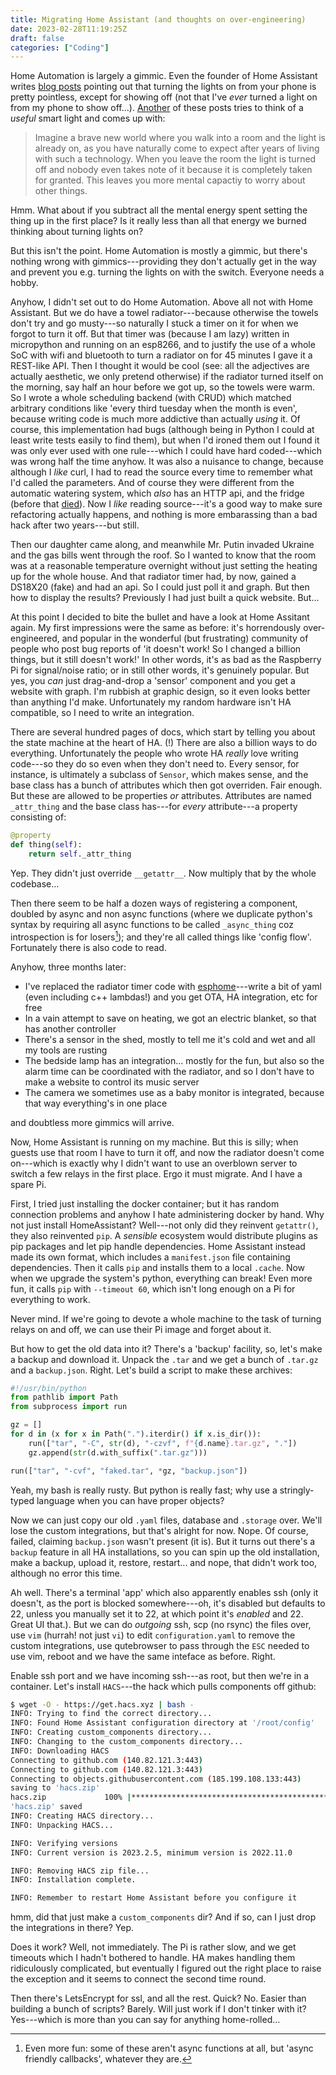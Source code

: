 ```yaml
---
title: Migrating Home Assistant (and thoughts on over-engineering)
date: 2023-02-28T11:19:25Z
draft: false
categories: ["Coding"]
---
```


Home Automation is largely a gimmic.  Even the founder of Home Assistant writes
[blog posts](https://www.home-assistant.io/blog/2016/01/19/perfect-home-automation/)
pointing out that turning the lights on from your phone is pretty pointless,
except for showing off (not that I've *ever* turned a light on from my phone to
show off...).  [Another](https://danielbkr.net/reasons-for-home-automation/) of
these posts tries to think of a *useful* smart light and comes up with:

> Imagine a brave new world where you walk into a room and the light is already
> on, as you have naturally come to expect after years of living with such a
> technology. When you leave the room the light is turned off and nobody even
> takes note of it because it is completely taken for granted. This leaves you
> more mental capactiy to worry about other things.

Hmm.  What about if you subtract all the mental energy spent setting the thing
up in the first place?  Is it really less than all that energy we burned
thinking about turning lights on?

But this isn't the point.  Home Automation is mostly a gimmic, but there's
nothing wrong with gimmics---providing they don't actually get in the way and
prevent you e.g. turning the lights on with the switch.  Everyone needs a hobby.

Anyhow, I didn't set out to do Home Automation.  Above all not with Home
Assistant.  But we do have a towel radiator---because otherwise the towels don't
try and go musty---so naturally I stuck a timer on it for when we forgot to turn
it off.  But that timer was (because I am lazy) written in micropython and
running on an esp8266, and to justify the use of a whole SoC with wifi and
bluetooth to turn a radiator on for 45 minutes I gave it a REST-like API.  Then
I thought it would be cool (see: all the adjectives are actually aesthetic, we
only pretend otherwise) if the radiator turned itself on the morning, say half
an hour before we got up, so the towels were warm.  So I wrote a whole
scheduling backend (with CRUD) which matched arbitrary conditions like 'every
third tuesday when the month is even', because writing code is much more
addictive than actually *using* it.  Of course, this implementation had bugs
(although being in Python I could at least write tests easily to find them), but
when I'd ironed them out I found it was only ever used with one rule---which I
could have hard coded---which was wrong half the time anyhow.  It was also a
nuisance to change, because although I *like* curl, I had to read the source
every time to remember what I'd called the parameters.  And of course they were
different from the automatic watering system, which *also* has an HTTP api, and
the fridge (before that [died](/post/engineering/reverse-engineering-fridge-4)).
Now I *like* reading source---it's a good way to  make sure refactoring
actually happens, and nothing is more embarassing than a bad hack after two
years---but still.

Then our daughter came along, and meanwhile Mr. Putin invaded Ukraine and the
gas bills went through the roof.  So I wanted to know that the room was at a
reasonable temperature overnight without just setting the heating up for the
whole house.  And that radiator timer had, by now, gained a DS18X20 (fake) and
had an api.  So I could just poll it and graph.  But then how to display the
results?  Previously I had just built a quick website.  But...

At this point I decided to bite the bullet and have a look at Home Assitant
again.  My first impressions were the same as before: it's horrendously
over-engineered, and popular in the wonderful (but frustrating) community of
people who post bug reports of 'it doesn't work!  So I changed a billion things,
but it still doesn't work!'  In other words, it's as bad as the Raspberry Pi
for signal/noise ratio; or in still other words, it's genuinely popular.  But
yes, you *can* just drag-and-drop a 'sensor' component and you get a website
with graph.  I'm rubbish at graphic design, so it even looks better than
anything I'd make.  Unfortunately my random hardware isn't HA compatible, so I
need to write an integration.

There are several hundred pages of docs, which start by telling you about the
state machine at the heart of HA. (!)  There are also a billion ways to do
everything.  Unfortunately the people who wrote HA *really* love writing
code---so they do so even when they don't need to.  Every sensor, for instance,
is ultimately a subclass of `Sensor`, which makes sense, and the base class has
a bunch of attributes which then got overriden.  Fair enough.  But these are
allowed to be properties *or* attributes.  Attributes are named `_attr_thing`
and the base class has---for *every* attribute---a property consisting of:

```python
@property
def thing(self):
    return self._attr_thing
```

Yep.  They didn't just override `__getattr__`.  Now multiply that by the whole
codebase...

Then there seem to be half a dozen ways of registering a component, doubled by
async and non async functions (where we duplicate python's syntax by requiring
all async functions to be called `_async_thing` coz introspection is for
losers[^1]); and they're all called things like 'config flow'.  Fortunately there is
also code to read.

Anyhow, three months later:

- I've replaced the radiator timer code with
  [esphome](https://esphome.io/)---write a bit of yaml (even including c++
  lambdas!) and you get OTA, HA integration, etc for free
- In a vain attempt to save on heating, we got an electric blanket, so that has
  another controller
- There's a sensor in the shed, mostly to tell me it's cold and wet and all my
  tools are rusting
- The bedside lamp has an integration... mostly for the fun, but also so the
  alarm time can be coordinated with the radiator, and so I don't have to make a
  website to control its music server
- The camera we sometimes use as a baby monitor is integrated, because that way
  everything's in one place

and doubtless more gimmics will arrive.

Now, Home Assistant is running on my machine.  But this is silly; when guests
use that room I have to turn it off, and now the radiator doesn't come
on---which is exactly why I didn't want to use an overblown server to switch a
few relays in the first place.  Ergo it must migrate.  And I have a spare Pi.

First, I tried just installing the docker container; but it has random
connection problems and anyhow I hate administering docker by hand.  Why not
just install HomeAssistant?  Well---not only did they reinvent `getattr()`, they
also reinvented `pip`.  A *sensible* ecosystem would distribute plugins as pip
packages and let pip handle dependencies.  Home Assistant instead made its own
format, which includes a `manifest.json` file containing dependencies.  Then it
calls `pip` and installs them to a local `.cache`.  Now when we upgrade the system's
python, everything can break!  Even more fun, it calls `pip` with `--timeout
60`, which isn't long enough on a Pi for everything to work.

Never mind.  If we're going to devote a whole machine to the task of turning
relays on and off, we can use their Pi image and forget about it.

But how to get the old data into it?  There's a 'backup' facility, so, let's
make a backup and download it.  Unpack the `.tar` and we get a bunch of
`.tar.gz` and a `backup.json`.  Right.  Let's build a script to make these
archives:

```python
#!/usr/bin/python
from pathlib import Path
from subprocess import run

gz = []
for d in (x for x in Path(".").iterdir() if x.is_dir()):
    run(["tar", "-C", str(d), "-czvf", f"{d.name}.tar.gz", "."])
    gz.append(str(d.with_suffix(".tar.gz")))

run(["tar", "-cvf", "faked.tar", *gz, "backup.json"])
```

Yeah, my bash is really rusty.  But python is really fast; why use a
stringly-typed language when you can have proper objects?

Now we can just copy our old `.yaml` files, database and `.storage` over. We'll
lose the custom integrations, but that's alright for now.  Nope. Of course,
failed, claiming `backup.json` wasn't present (it is).  But it turns out there's
a `backup` feature in all HA installations, so you can spin up the old
installation, make a backup, upload it, restore, restart... and nope, that
didn't work too, although no error this time.

Ah well.  There's a terminal 'app' which also apparently enables ssh (only it
doesn't, as the port is blocked somewhere---oh, it's disabled but defaults to
22, unless you manually set it to 22, at which point it's *enabled* and 22.
Great UI that.).  But we can do *outgoing* ssh, scp
(no rsync) the files over, use `vim` (hurrah!  not just `vi`) to edit
`configuration.yaml` to remove the custom integrations, use qutebrowser to pass
through the `ESC` needed to use vim, reboot and we have the same inteface as
before.  Right.

Enable ssh port and we have incoming ssh---as root, but then we're in a
container.  Let's install `HACS`---the hack which pulls components off github:

```bash
$ wget -O - https://get.hacs.xyz | bash -
INFO: Trying to find the correct directory...
INFO: Found Home Assistant configuration directory at '/root/config'
INFO: Creating custom_components directory...
INFO: Changing to the custom_components directory...
INFO: Downloading HACS
Connecting to github.com (140.82.121.3:443)
Connecting to github.com (140.82.121.3:443)
Connecting to objects.githubusercontent.com (185.199.108.133:443)
saving to 'hacs.zip'
hacs.zip             100% |**************************************************************************************************************| 3885k  0:00:00 ETA
'hacs.zip' saved
INFO: Creating HACS directory...
INFO: Unpacking HACS...

INFO: Verifying versions
INFO: Current version is 2023.2.5, minimum version is 2022.11.0

INFO: Removing HACS zip file...
INFO: Installation complete.

INFO: Remember to restart Home Assistant before you configure it
```
hmm, did that just make a `custom_components` dir?  And if so, can I just drop
the integrations in there?  Yep.

Does it work?  Well, not immediately.  The Pi is rather slow, and we get
timeouts which I hadn't bothered to handle.  HA makes handling them ridiculously
complicated, but eventually I figured out the right place to raise the exception
and it seems to connect the second time round.

Then there's LetsEncrypt for ssl, and all the rest.  Quick?  No.  Easier than
building a bunch of scripts?  Barely.  Will just work if I don't tinker with it?
Yes---which is more than you can say for anything home-rolled...

[^1]: Even more fun: some of these aren't async functions at all, but 'async
    friendly callbacks', whatever they are.
